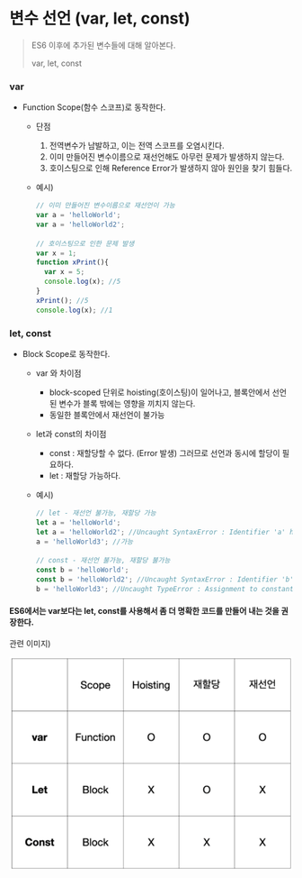 # 변수 선언 (var, let, const)

> ES6 이후에 추가된 변수들에 대해 알아본다.
>
> var, let, const

### var

- Function Scope(함수 스코프)로 동작한다.

  - 단점

    1. 전역변수가 남발하고, 이는 전역 스코프를 오염시킨다.
    2. 이미 만들어진 변수이름으로 재선언해도 아무런 문제가 발생하지 않는다.
    3. 호이스팅으로 인해 Reference Error가 발생하지 않아 원인을 찾기 힘들다.

  - 예시)

    ```javascript
    // 이미 만들어진 변수이름으로 재선언이 가능
    var a = 'helloWorld';
    var a = 'helloWorld2';
    
    // 호이스팅으로 인한 문제 발생
    var x = 1;
    function xPrint(){
      var x = 5;
      console.log(x); //5
    }
    xPrint(); //5
    console.log(x); //1
    ```



### let, const

- Block Scope로 동작한다.

  - var 와 차이점

    - block-scoped 단위로 hoisting(호이스팅)이 일어나고, 블록안에서 선언된 변수가 블록 밖에는 영향을 끼치지 않는다.
    - 동일한 블록안에서 재선언이 불가능

  - let과 const의 차이점

    - const : 재할당할 수 없다. (Error 발생) 그러므로 선언과 동시에 할당이 필요하다.
    - let : 재할당 가능하다.

  - 예시)

    ```javascript
    // let - 재선언 불가능, 재할당 가능
    let a = 'helloWorld';
    let a = 'helloWorld2'; //Uncaught SyntaxError : Identifier 'a' has already been declared
    a = 'helloWorld3'; //가능
    
    // const - 재선언 불가능, 재할당 불가능
    const b = 'helloWorld';
    const b = 'helloWorld2'; //Uncaught SyntaxError : Identifier 'b' has already been declared
    b = 'helloWorld3'; //Uncaught TypeError : Assignment to constant variable.
    ```



#### ES6에서는 var보다는 let, const를 사용해서 좀 더 명확한 코드를 만들어 내는 것을 권장한다.



관련 이미지)

<img src="./img/3_1.PNG" style="zoom:70%;" />

